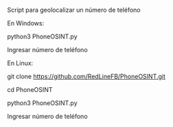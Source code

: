 Script para geolocalizar un número de teléfono

En Windows:

python3 PhoneOSINT.py

Ingresar número de teléfono

En Linux:

git clone https://github.com/RedLineFB/PhoneOSINT.git

cd PhoneOSINT

python3 PhoneOSINT.py

Ingresar número de teléfono
